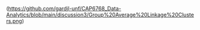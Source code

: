 (https://github.com/gardjl-unf/CAP6768_Data-Analytics/blob/main/discussion3/Group%20Average%20Linkage%20Clusters.png)